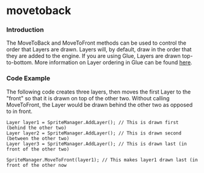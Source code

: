 # movetoback

### Introduction

The MoveToBack and MoveToFront methods can be used to control the order that Layers are drawn. Layers will, by default, draw in the order that they are added to the engine. If you are using Glue, Layers are drawn top-to-bottom. More information on Layer ordering in Glue can be found [here](../../../../frb/docs/index.php).

### Code Example

The following code creates three layers, then moves the first Layer to the "front" so that it is drawn on top of the other two. Without calling MoveToFront, the Layer would be drawn behind the other two as opposed to in front.

```
Layer layer1 = SpriteManager.AddLayer(); // This is drawn first (behind the other two)
Layer layer2 = SpriteManager.AddLayer(); // This is drawn second (between the other two)
Layer layer3 = SpriteManager.AddLayer(); // This is drawn last (in front of the other two)

SpriteManager.MoveToFront(layer1); // This makes layer1 drawn last (in front of the other now
```
